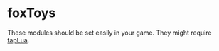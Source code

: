 # foxToys

These modules should be set easily in your game. They might require [tapLua](https://github.com/EngineMachiner/tapLua).
